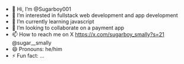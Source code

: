 - 👋 Hi, I’m @Sugarboy001
- 👀 I’m interested in fullstack web development and app development
- 🌱 I’m currently learning javascript
- 💞️ I’m looking to collaborate on a payment app
- 📫 How to reach me on X https://x.com/sugarboy_smally?s=21 @sugar__smally
- 😄 Pronouns: he/him
- ⚡ Fun fact: ...

<!---
Sugarboy001/Sugarboy001 is a ✨ special ✨ repository because its `README.md` (this file) appears on your GitHub profile.
You can click the Preview link to take a look at your changes.
--->
